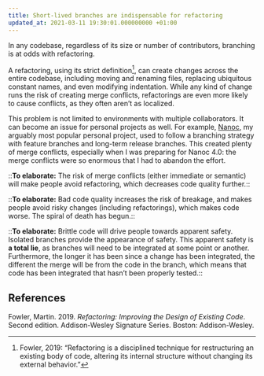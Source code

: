 ```yaml
---
title: Short-lived branches are indispensable for refactoring
updated_at: 2021-03-11 19:30:01.000000000 +01:00
---
```



In any codebase, regardless of its size or number of contributors, branching is at odds with refactoring.

A refactoring, using its strict definition[^1], can create changes across the entire codebase, including moving and renaming files, replacing ubiquitous constant names, and even modifying indentation. While any kind of change runs the risk of creating merge conflicts, refactorings are even more likely to cause conflicts, as they often aren’t as localized.

[^1]: Fowler, 2019: “Refactoring is a disciplined technique for restructuring an existing body of code, altering its internal structure without changing its external behavior.”

This problem is not limited to environments with multiple collaborators. It can become an issue for personal projects as well. For example, [Nanoc](https://nanoc.ws), my arguably most popular personal project, used to follow a branching strategy with feature branches and long-term release branches. This created plenty of merge conflicts, especially when I was preparing for Nanoc 4.0: the merge conflicts were so enormous that I had to abandon the effort.

::**To elaborate:** The risk of merge conflicts (either immediate or semantic) will make people avoid refactoring, which decreases code quality further.::

::**To elaborate:** Bad code quality increases the risk of breakage, and makes people avoid risky changes (including refactorings), which makes code worse. The spiral of death has begun.::

::**To elaborate:** Brittle code will drive people towards apparent safety. Isolated branches provide the appearance of safety. This apparent safety is **a total lie**, as branches will need to be integrated at some point or another. Furthermore, the longer it has been since a change has been integrated, the different the merge will be from the code in the branch, which means that code has been integrated that hasn’t been properly tested.::

## References
Fowler, Martin. 2019. *Refactoring: Improving the Design of Existing Code*. Second edition. Addison-Wesley Signature Series. Boston: Addison-Wesley.